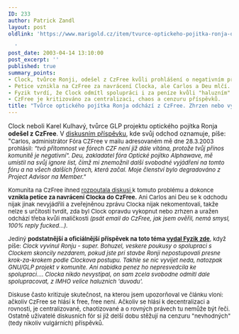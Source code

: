 ```yaml
---
ID: 233
author: Patrick Zandl
layout: post
oldlink: 'https://www.marigold.cz/item/tvurce-optickeho-pojitka-ronja-odchazi-z-czfree-zhrzen-nebo-vykopnut

  '
post_date: 2003-04-14 13:10:00
post_excerpt: ''
published: true
summary_points:
- Clock, tvůrce Ronji, odešel z CzFree kvůli prohlášení o negativním přínosu.
- Petice vznikla na CzFree za navrácení Clocka, ale Carlos a Deu mlčí.
- Fyzik tvrdí, že Clock odmítl spolupráci i za peníze kvůli "haluzním" důvodům.
- CzFree je kritizováno za centralizaci, chaos a cenzuru příspěvků.
title: "Tvůrce optického pojítka Ronja odchází z CzFree. Zhrzen nebo vykopnut?"
---
```


<p>
Clock neboli Karel Kulhavý, tvůrce GLP projektu optického pojítka Ronja <STRONG>odešel z CzFree</STRONG>. V <A href="http://www.czfree.net/forum/showthread.php?postid=34035#post34035" target=_blank>diskusním příspěvku</A>, kde svůj odchod oznamuje, píše: "<FONT size=2>Carlos, administrátor Fóra CZFree v mailu adresovaném mě dne 28.3.2003 prohlásil: <EM>"tvá přítomnost ve fórech CZF není již dále vítána, protože tvůj přínos komunitě je negativní". Deu, zakladatel fóra Optické pojítko Alphawave, mě umístil na svůj ignore list, čímž mi znemožnil další svobodné vyjádření na tomto fóru a na všech dalších fórech, která začal. Moje členství bylo degradováno z Project Advisor na Member."</EM></FONT></p>

<p>
<FONT size=2>Komunita na CzFree ihned <A href="http://www.czfree.net/forum/showthread.php?s=&amp;threadid=3655" target=_blank>rozpoutala diskusi </A>k tomuto problému a dokonce <STRONG>vznikla petice za navrácení Clocka do CzFree.</STRONG> Ani Carlos ani Deu se k odchodu nijak jinak nevyjádřili a zveřejněnou zprávu Clocka nijak nekomentovali, takže nelze s určitostí tvrdit, zda byl Clock opravdu vykopnut nebo zrhzen a uražen odchází třeba kvůli maličkosti <EM>(psát email do CzFree, jak jsem ověřil, nemá smysl, 100% reply fucked...).</EM></FONT></p>

<p>
<FONT size=2>Jediný <STRONG>podstatnější a oficiálnější příspěvek na toto téma </STRONG><A href="http://www.czfree.net/forum/showthread.php?postid=36401#post36401"><STRONG>vydal Fyzik zde</STRONG></A>, když píše: <EM>Clock vyvinul Ronju - super. Bohuzel, veskere poukusy o spolupraci s Clockem skoncily nezdarem, pokud jste pri stavbe Ronji nepostupovali presne krok-za-krokem podle Clockova postupu. Takhle se nic vyvijet neda, natozpak GNU/GLP projekt v komunite. Ani nabidka penez ho nepresvedcila ke spolupraci.... Clocka nikdo nevystipal, on sam zcela svobodne odmitl dale spolupracovat, z IMHO velice haluznich 'duvodu'.</EM></FONT></p>

<p>
<FONT size=2>Diskuse často kritizuje skutečnost, na kterou jsem upozorňoval ve článku vloni: ačkoliv CzFree se hlásí k free, free není. Ačkoliv se hlásí k decentralizaci a rovnosti, je centralizované, chaotizované a o rovných právech tu nemůže být řeči. Ostatně uživatelé diskusních fór si již delší dobu stěžují na cenzuru "nevhodných" (tedy nikoliv vulgárních) příspěvků. </FONT></p>